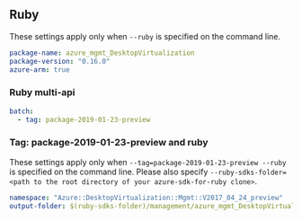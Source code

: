 ## Ruby

These settings apply only when `--ruby` is specified on the command line.

``` yaml
package-name: azure_mgmt_DesktopVirtualization
package-version: "0.16.0"
azure-arm: true
```

### Ruby multi-api

``` yaml $(ruby) && $(multiapi)
batch:
  - tag: package-2019-01-23-preview
```

### Tag: package-2019-01-23-preview and ruby

These settings apply only when `--tag=package-2019-01-23-preview --ruby` is specified on the command line.
Please also specify `--ruby-sdks-folder=<path to the root directory of your azure-sdk-for-ruby clone>`.

``` yaml $(tag) == 'package-2019-01-23-preview' && $(ruby)
namespace: "Azure::DesktopVirtualization::Mgmt::V2017_04_24_preview"
output-folder: $(ruby-sdks-folder)/management/azure_mgmt_DesktopVirtualization/lib
```